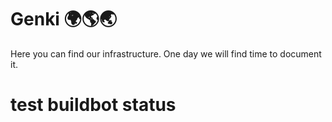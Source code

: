 # Genki 🌍🌎🌏

Here you can find our infrastructure. One day we will find time to document it.
# test buildbot status
